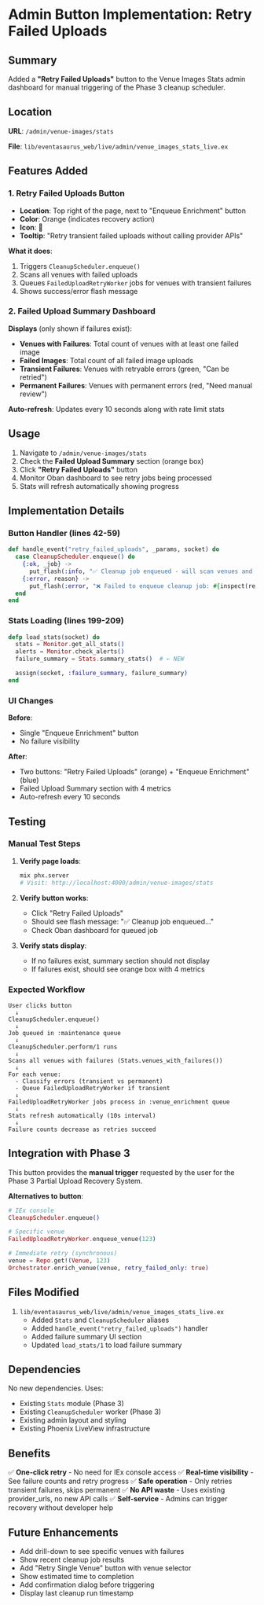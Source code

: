 # Admin Button Implementation: Retry Failed Uploads

## Summary

Added a **"Retry Failed Uploads"** button to the Venue Images Stats admin dashboard for manual triggering of the Phase 3 cleanup scheduler.

## Location

**URL**: `/admin/venue-images/stats`

**File**: `lib/eventasaurus_web/live/admin/venue_images_stats_live.ex`

## Features Added

### 1. Retry Failed Uploads Button

- **Location**: Top right of the page, next to "Enqueue Enrichment" button
- **Color**: Orange (indicates recovery action)
- **Icon**: 🔄
- **Tooltip**: "Retry transient failed uploads without calling provider APIs"

**What it does**:
1. Triggers `CleanupScheduler.enqueue()`
2. Scans all venues with failed uploads
3. Queues `FailedUploadRetryWorker` jobs for venues with transient failures
4. Shows success/error flash message

### 2. Failed Upload Summary Dashboard

**Displays** (only shown if failures exist):
- **Venues with Failures**: Total count of venues with at least one failed image
- **Failed Images**: Total count of all failed image uploads
- **Transient Failures**: Venues with retryable errors (green, "Can be retried")
- **Permanent Failures**: Venues with permanent errors (red, "Need manual review")

**Auto-refresh**: Updates every 10 seconds along with rate limit stats

## Usage

1. Navigate to `/admin/venue-images/stats`
2. Check the **Failed Upload Summary** section (orange box)
3. Click **"Retry Failed Uploads"** button
4. Monitor Oban dashboard to see retry jobs being processed
5. Stats will refresh automatically showing progress

## Implementation Details

### Button Handler (lines 42-59)

```elixir
def handle_event("retry_failed_uploads", _params, socket) do
  case CleanupScheduler.enqueue() do
    {:ok, _job} ->
      put_flash(:info, "✅ Cleanup job enqueued - will scan venues and retry failed uploads")
    {:error, reason} ->
      put_flash(:error, "❌ Failed to enqueue cleanup job: #{inspect(reason)}")
  end
end
```

### Stats Loading (lines 199-209)

```elixir
defp load_stats(socket) do
  stats = Monitor.get_all_stats()
  alerts = Monitor.check_alerts()
  failure_summary = Stats.summary_stats()  # ← NEW

  assign(socket, :failure_summary, failure_summary)
end
```

### UI Changes

**Before**:
- Single "Enqueue Enrichment" button
- No failure visibility

**After**:
- Two buttons: "Retry Failed Uploads" (orange) + "Enqueue Enrichment" (blue)
- Failed Upload Summary section with 4 metrics
- Auto-refresh every 10 seconds

## Testing

### Manual Test Steps

1. **Verify page loads**:
   ```bash
   mix phx.server
   # Visit: http://localhost:4000/admin/venue-images/stats
   ```

2. **Verify button works**:
   - Click "Retry Failed Uploads"
   - Should see flash message: "✅ Cleanup job enqueued..."
   - Check Oban dashboard for queued job

3. **Verify stats display**:
   - If no failures exist, summary section should not display
   - If failures exist, should see orange box with 4 metrics

### Expected Workflow

```text
User clicks button
  ↓
CleanupScheduler.enqueue()
  ↓
Job queued in :maintenance queue
  ↓
CleanupScheduler.perform/1 runs
  ↓
Scans all venues with failures (Stats.venues_with_failures())
  ↓
For each venue:
  - Classify errors (transient vs permanent)
  - Queue FailedUploadRetryWorker if transient
  ↓
FailedUploadRetryWorker jobs process in :venue_enrichment queue
  ↓
Stats refresh automatically (10s interval)
  ↓
Failure counts decrease as retries succeed
```

## Integration with Phase 3

This button provides the **manual trigger** requested by the user for the Phase 3 Partial Upload Recovery System.

**Alternatives to button**:
```elixir
# IEx console
CleanupScheduler.enqueue()

# Specific venue
FailedUploadRetryWorker.enqueue_venue(123)

# Immediate retry (synchronous)
venue = Repo.get!(Venue, 123)
Orchestrator.enrich_venue(venue, retry_failed_only: true)
```

## Files Modified

1. `lib/eventasaurus_web/live/admin/venue_images_stats_live.ex`
   - Added `Stats` and `CleanupScheduler` aliases
   - Added `handle_event("retry_failed_uploads")` handler
   - Added failure summary UI section
   - Updated `load_stats/1` to load failure summary

## Dependencies

No new dependencies. Uses:
- Existing `Stats` module (Phase 3)
- Existing `CleanupScheduler` worker (Phase 3)
- Existing admin layout and styling
- Existing Phoenix LiveView infrastructure

## Benefits

✅ **One-click retry** - No need for IEx console access
✅ **Real-time visibility** - See failure counts and retry progress
✅ **Safe operation** - Only retries transient failures, skips permanent
✅ **No API waste** - Uses existing provider_urls, no new API calls
✅ **Self-service** - Admins can trigger recovery without developer help

## Future Enhancements

- Add drill-down to see specific venues with failures
- Show recent cleanup job results
- Add "Retry Single Venue" button with venue selector
- Show estimated time to completion
- Add confirmation dialog before triggering
- Display last cleanup run timestamp
